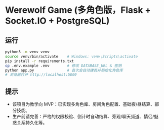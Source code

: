 
# Werewolf Game (多角色版，Flask + Socket.IO + PostgreSQL)

## 运行
```bash
python3 -m venv venv
source venv/bin/activate    # Windows: venv\Scripts\activate
pip install -r requirements.txt
cp .env.example .env        # 修改 DATABASE_URL & 密钥
python app.py               # 首次会自动建表并初始化角色库
# 浏览器打开 http://localhost:5000
```

## 提示
- 该项目为教学向 MVP：已实现多角色库、房间角色配置、基础夜/昼结算、部分技能。
- 生产前请完善：严格的权限校验、倒计时自动结算、旁观/聊天频道、情侣/魅惑关系持久化等。
